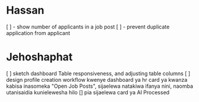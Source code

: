 # Hassan
[ ] - show number of applicants in a job post
[ ] - prevent duplicate application from applicant

# Jehoshaphat
[ ] sketch dashboard
Table responsiveness, and adjusting table columns
[ ] design profile creation workflow
kwenye dashboard ya hr card ya kwanza kabisa inasomeka "Open Job Posts", sijaelewa natakiwa ifanya nini, naomba utanisaidia kunielewesha hilo
[] pia sijaelewa card ya AI Processed